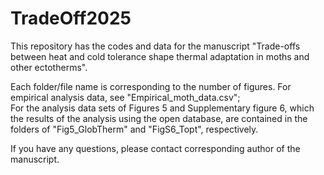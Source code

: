 # TradeOff2025

This repository has the codes and data for the manuscript "Trade-offs between heat and cold tolerance shape thermal adaptation in moths and other ectotherms".

Each folder/file name is corresponding to the number of figures.
For empirical analysis data, see "Empirical_moth_data.csv"; 
</br>For the analysis data sets of Figures 5 and Supplementary figure 6, which the results of the analysis using the open database, are contained in the folders of "Fig5_GlobTherm" and "FigS6_Topt", respectively. 

If you have any questions, please contact corresponding author of the manuscript.
